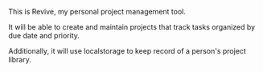This is Revive, my personal project management tool.

It will be able to create and maintain projects that track tasks organized by due date and priority.

Additionally, it will use localstorage to keep record of a person's project library.